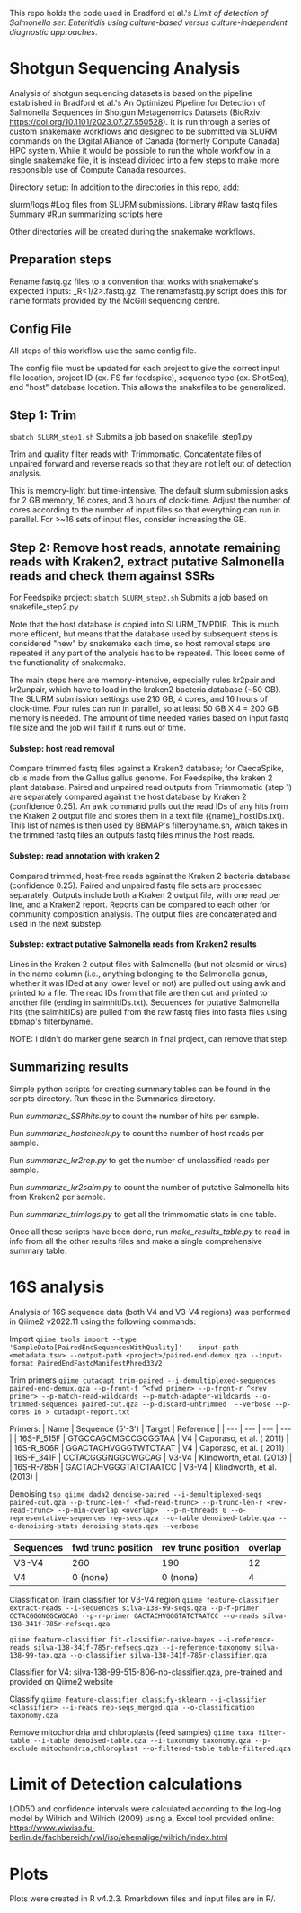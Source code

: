 This repo holds the code used in Bradford et al.'s *Limit of detection of Salmonella ser. Enteritidis using culture-based versus culture-independent diagnostic approaches*.

# Shotgun Sequencing Analysis
Analysis of shotgun sequencing datasets is based on the pipeline established in Bradford et al.'s An Optimized Pipeline for Detection of Salmonella Sequences in Shotgun Metagenomics Datasets (BioRxiv: https://doi.org/10.1101/2023.07.27.550528). It is run through a series of custom snakemake workflows and designed to be submitted via SLURM commands on the Digital Alliance of Canada (formerly Compute Canada) HPC system. While it would be possible to run the whole workflow in a single snakemake file, it is instead divided into a few steps to make more responsible use of Compute Canada resources.

Directory setup:
In addition to the directories in this repo, add:

slurm/logs #Log files from SLURM submissions.
Library #Raw fastq files
Summary #Run summarizing scripts here

Other directories will be created during the snakemake workflows.



## Preparation steps
Rename fastq.gz files to a convention that works with snakemake's expected inputs: 
<project code>_<sequence type>_<sampleID>_R<1/2>.fastq.gz. The renamefastq.py script does this for name formats provided by the McGill sequencing centre.

## Config File
All steps of this workflow use the same config file.

The config file must be updated for each project to give the correct input file location, project ID (ex. FS for feedspike), sequence type (ex. ShotSeq), and "host" database location. This allows the snakefiles to be generalized.

## Step 1: Trim
`sbatch SLURM_step1.sh`
Submits a job based on snakefile_step1.py

Trim and quality filter reads with Trimmomatic. Concatentate files of unpaired forward and reverse reads so that they are not left out of detection analysis.

This is memory-light but time-intensive. The default slurm submission asks for 2 GB memory, 16 cores, and 3 hours of clock-time. Adjust the number of cores according to the number of input files so that everything can run in parallel. For >~16 sets of input files, consider increasing the GB.


## Step 2: Remove host reads, annotate remaining reads with Kraken2, extract putative Salmonella reads and check them against SSRs

For Feedspike project:
`sbatch SLURM_step2.sh`
Submits a job based on snakefile_step2.py

Note that the host database is copied into SLURM_TMPDIR. This is much more efficent, but means that the database used by subsequent steps is considered "new" by snakemake each time, so host removal steps are repeated if any part of the analysis has to be repeated. This loses some of the functionality of snakemake.

The main steps here are memory-intensive, especially rules kr2pair and kr2unpair, which have to load in the kraken2 bacteria database (~50 GB). The SLURM submission settings use 210 GB, 4 cores, and 16 hours of clock-time. Four rules can run in parallel, so at least 50 GB X 4 = 200 GB memory is needed. The amount of time needed varies based on input fastq file size and the job will fail if it runs out of time.

#### Substep: host read removal
Compare trimmed fastq files against a Kraken2 database; for CaecaSpike, db is made from the Gallus gallus genome. For Feedspike, the kraken 2 plant database.
Paired and unpaired read outputs from Trimmomatic (step 1) are separately compared against the host database by Kraken 2 (confidence 0.25). An awk command pulls out the read IDs of any hits from the Kraken 2 output file and stores them in a text file ({name}_hostIDs.txt). This list of names is then used by BBMAP's filterbyname.sh, which takes in the trimmed fastq files an outputs fastq files minus the host reads.

#### Substep: read annotation with kraken 2
Compared trimmed, host-free reads against the Kraken 2 bacteria database (confidence 0.25). Paired and unpaired fastq file sets are processed separately. Outputs include both a Kraken 2 output file, with one read per line, and a Kraken2 report. Reports can be compared to each other for community composition analysis. The output files are concatenated and used in the next substep.

#### Substep: extract putative Salmonella reads from Kraken2 results
Lines in the Kraken 2 output files with Salmonella (but not plasmid or virus) in the name column (i.e., anything belonging to the Salmonella genus, whether it was IDed at any lower level or not) are pulled out using awk and printed to a file. The read IDs from that file are then cut and printed to another file (ending in salmhitIDs.txt).
Sequences for putative Salmonella hits (the salmhitIDs) are pulled from the raw fastq files into fasta files using bbmap's filterbyname.

NOTE: I didn't do marker gene search in final project, can remove that step.

## Summarizing results
Simple python scripts for creating summary tables can be found in the scripts directory. Run these in the Summaries directory.
  
Run *summarize_SSRhits.py* to count the number of hits per sample.
  
Run *summarize_hostcheck.py* to count the number of host reads per sample.

Run *summarize_kr2rep.py* to get the number of unclassified reads per sample.
  
Run *summarize_kr2salm.py* to count the number of putative Salmonella hits from Kraken2 per sample.
  
Run *summarize_trimlogs.py* to get all the trimmomatic stats in one table.
  
Once all these scripts have been done, run *make_results_table.py* to read in info from all the other results files and make a single comprehensive summary table.

# 16S analysis
Analysis of 16S sequence data (both V4 and V3-V4 regions) was performed in Qiime2 v2022.11 using the following commands:

Import
`qiime tools import --type 'SampleData[PairedEndSequencesWithQuality]'  --input-path <metadata.tsv> --output-path <project>/paired-end-demux.qza --input-format PairedEndFastqManifestPhred33V2`

Trim primers
`qiime cutadapt trim-paired --i-demultiplexed-sequences paired-end-demux.qza --p-front-f ^<fwd primer> --p-front-r ^<rev primer> --p-match-read-wildcards --p-match-adapter-wildcards --o-trimmed-sequences paired-cut.qza --p-discard-untrimmed  --verbose --p-cores 16 > cutadapt-report.txt`

Primers:
| Name | Sequence (5'-3') | Target | Reference |
| --- | --- | --- | --- |
| 16S-F_515F | GTGCCAGCMGCCGCGGTAA | V4 | Caporaso, et al. ( 2011) |
| 16S-R_806R | GGACTACHVGGGTWTCTAAT | V4 | Caporaso, et al. ( 2011) |
| 16S-F_341F | CCTACGGGNGGCWGCAG | V3-V4 | Klindworth, et al. (2013) |
| 16S-R-785R | GACTACHVGGGTATCTAATCC | V3-V4 | Klindworth, et al. (2013) |


Denoising
`tsp qiime dada2 denoise-paired --i-demultiplexed-seqs paired-cut.qza --p-trunc-len-f <fwd-read-trunc> --p-trunc-len-r <rev-read-trunc> --p-min-overlap <overlap>  --p-n-threads 0 --o-representative-sequences rep-seqs.qza --o-table denoised-table.qza --o-denoising-stats denoising-stats.qza --verbose`

| Sequences | fwd trunc position | rev trunc position | overlap |
| --- | --- | --- | --- |
| V3-V4 | 260 | 190 | 12 |
| V4 | 0 (none) | 0 (none) | 4 |


Classification
Train classifier for V3-V4 region
`qiime feature-classifier extract-reads --i-sequences silva-138-99-seqs.qza --p-f-primer CCTACGGGNGGCWGCAG --p-r-primer GACTACHVGGGTATCTAATCC --o-reads silva-138-341f-785r-refseqs.qza`

`qiime feature-classifier fit-classifier-naive-bayes --i-reference-reads silva-138-341f-785r-refseqs.qza --i-reference-taxonomy silva-138-99-tax.qza --o-classifier silva-138-341f-785r-classifier.qza`

Classifier for V4: silva-138-99-515-806-nb-classifier.qza, pre-trained and provided on Qiime2 website

Classify
`qiime feature-classifier classify-sklearn --i-classifier <classifier> --i-reads rep-seqs_merged.qza --o-classification taxonomy.qza`

Remove mitochondria and chloroplasts (feed samples)
`qiime taxa filter-table --i-table denoised-table.qza --i-taxonomy taxonomy.qza --p-exclude mitochondria,chloroplast --o-filtered-table table-filtered.qza`

# Limit of Detection calculations
LOD50 and confidence intervals were calculated according to the log-log model by Wilrich and Wilrich (2009) using a, Excel tool provided online: https://www.wiwiss.fu-berlin.de/fachbereich/vwl/iso/ehemalige/wilrich/index.html

# Plots
Plots were created in R v4.2.3. Rmarkdown files and input files are in R/.

